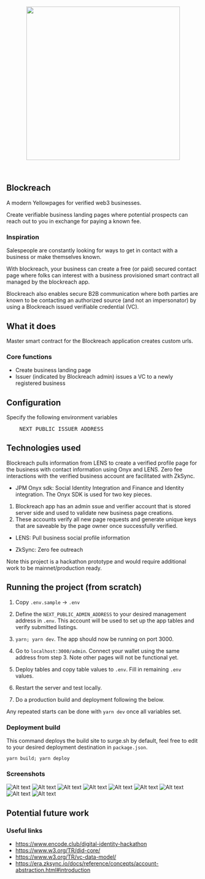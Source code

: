<br/>
<p align='center'>
    <img src='./public/logo.png' width=400 />
</p>
<br/>

Blockreach
---

A modern Yellowpages for verified web3 businesses.

Create verifiable business landing pages where potential prospects can reach out to you in exchange for paying a known fee.

### Inspiration

Salespeople are constantly looking for ways to get in contact with a business or make themselves known.

With blockreach, your business can create a free (or paid) secured contact page where folks can interest with a business provisioned smart contract all managed by the blockreach app.

Blockreach also enables secure B2B communication where both parties are known to be contacting an authorized source (and not an impersonator) by using a Blockreach issued verifiable credential (VC).




## What it does

Master smart contract for the Blockreach application creates custom urls.

### Core functions
* Create business landing page
* Issuer (indicated by Blockreach admin) issues a VC to a newly registered business


## Configuration

Specify the following environment variables
<pre>
    NEXT_PUBLIC_ISSUER_ADDRESS
</pre>




## Technologies used

Blockreach pulls information from LENS to create a verified profile page for the business with contact information using Onyx and LENS. Zero fee interactions with the verified business account are facilitated with ZkSync.

* JPM Onyx sdk: Social Identity Integration and Finance and Identity integration. The Onyx SDK is used for two key pieces.
1. Blockreach app has an admin ssue and verifier account that is stored server side and used to validate new business page creations.
2. These accounts verify all new page requests and generate unique keys that are saveable by the page owner once successfully verified.

* LENS: Pull business social profile information

* ZkSync: Zero fee outreach

 <p>Note this project is a hackathon prototype and would require additional work to be mainnet/production ready.</p>


## Running the project (from scratch)

1. Copy `.env.sample` -> `.env`

2. Define the `NEXT_PUBLIC_ADMIN_ADDRESS` to your desired management address in `.env`. This account will be used to set up the app tables and verify submitted listings.

3. `yarn; yarn dev`. The app should now be running on port 3000.

4. Go to `localhost:3000/admin`. Connect your wallet using the same address from step 3. Note other pages will not be functional yet.

5. Deploy tables and copy table values to `.env`. Fill in remaining `.env` values.

6. Restart the server and test locally.

7. Do a production build and deployment following the below.

Any repeated starts can be done with `yarn dev` once all variables set.

### Deployment build

This command deploys the build site to surge.sh by default, feel free to edit to your desired deployment destination in `package.json`.

`yarn build; yarn deploy`

<!-- ## Challenges we ran into

## Accomplishments that we're proud of

## What we learned -->

### Screenshots
![Alt text](<img/Screenshot 2023-09-26 at 9.58.12 PM.png>) ![Alt text](<img/Screenshot 2023-09-26 at 9.56.06 PM.png>) ![Alt text](<img/Screenshot 2023-09-26 at 9.56.15 PM.png>) ![Alt text](<img/Screenshot 2023-09-26 at 9.56.31 PM.png>) ![Alt text](<img/Screenshot 2023-09-26 at 9.56.37 PM.png>) ![Alt text](<img/Screenshot 2023-09-26 at 9.57.44 PM.png>) ![Alt text](<img/Screenshot 2023-09-26 at 9.57.51 PM.png>) ![Alt text](<img/Screenshot 2023-09-26 at 9.57.56 PM.png>) ![Alt text](<img/Screenshot 2023-09-26 at 10.02.57 PM.png>)


<!-- Social Identity Integration -->

<!-- Live Demo: https://data-x.surge.sh (calibration)

Demo video: https://youtu.be/QQEwZOEAQjI -->


## Potential future work


<!-- https://github.com/andrewszucs/onyx-hackathon-zktoro/blob/896ccf4b72fffba305d9e263b7fcd243aefd5ae2/src/app/api/vc/route.ts -->
### Useful links

* https://www.encode.club/digital-identity-hackathon
* https://www.w3.org/TR/did-core/
* https://www.w3.org/TR/vc-data-model/
* https://era.zksync.io/docs/reference/concepts/account-abstraction.html#introduction